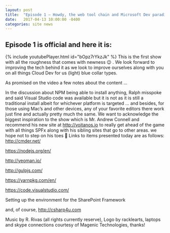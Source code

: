 ```yaml
---
layout: post
title:  "Episode 1 – Howdy, the web tool chain and Microsoft Dev paradigm shifts"
date:   2017-04-13 10:00:00 -0400
categories: site news
---
```

## Episode 1 is official and here it is:
{% include youtubePlayer.html id="bOpz7rYkzJk" %}
This is the first show with all the roughness that comes with newness 😉 .   We look forward to improving the tech behind it as we look to improve ourselves along with you on all things Cloud Dev for us (light) blue collar types.

As promised on the video a few notes about the content …

In the discussion about NPM being able to install anything, Ralph misspoke and said Visual Studio code was available but it is not as it is still a traditional install albeit for whichever platform is targeted  … and besides, for those using Mac’s and other devices, any of your favorite editors there work just fine and actually pretty much the same.
We want to acknowledge the biggest inspiration to the show which is Mr. Andrew Connell and recommend his new site at http://voitanos.io to really get ahead of the game with all things SPFx along with his sibling sites that go to other areas.  we hope not to step on his toes 🙂
Links to items presented today are as follows:
http://cmder.net/

https://nodejs.org/en/

http://yeoman.io/

http://gulpjs.com/

https://yarnpkg.com/en/

https://code.visualstudio.com/

Setting up the environment for the SharePoint Framework

and, of course,  http://csharp4u.com

Music by R. Rivas (all rights currently reserve), Logo by racklearts, laptops and skype connections courtesy of Magenic Technologies, thanks!
